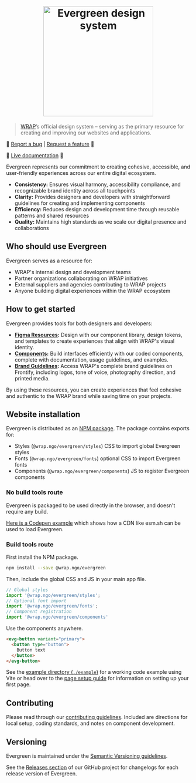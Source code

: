 <h1 align="center">
  <img width="300" src="https://evergreen.wrap.ngo/logo.png" alt="Evergreen design system">
</h1>

> [WRAP](https://www.wrap.ngo/)’s official design system – serving as the primary resource for creating and improving our websites and applications.

🐛 [Report a bug](https://github.com/wrap-org/evergreen/issues/new?labels=bug&template=bug_report.md&title=Screen%20Reader%20Only+bug+report)
|
[Request a feature](https://github.com/wrap-org/evergreen/issues/new?labels=enhancement&template=feature_request.md&title=Screen%20Reader%20Only+new+feature) 🙏

🚀 [Live documentation](https://evergreen.wrap.ngo) 🚀

Evergreen represents our commitment to creating cohesive, accessible, and user-friendly experiences across our entire digital ecosystem.

- **Consistency:** Ensures visual harmony, accessibility compliance, and recognizable brand identity across all touchpoints
- **Clarity:** Provides designers and developers with straightforward guidelines for creating and implementing components
- **Efficiency:** Reduces design and development time through reusable patterns and shared resources
- **Quality:** Maintains high standards as we scale our digital presence and collaborations

## Who should use Evergreen

Evergreen serves as a resource for:

- WRAP's internal design and development teams
- Partner organizations collaborating on WRAP initiatives
- External suppliers and agencies contributing to WRAP projects
- Anyone building digital experiences within the WRAP ecosystem

## How to get started

Evergreen provides tools for both designers and developers:

- **[Figma Resources](https://www.figma.com/design/yJ6UMIUFdnGkcqwn99oe0d/%F0%9F%8C%B2-Evergreen?node-id=2-2&p=f&t=YNt7unTt6dRbwRy6-0):** Design with our component library, design tokens, and templates to create experiences that align with WRAP's visual identity.
- **[Components](https://evergreen.wrap.ngo/):** Build interfaces efficiently with our coded components, complete with documentation, usage guidelines, and examples.
- **[Brand Guidelines](https://brand.wrap.ngo):** Access WRAP's complete brand guidelines on Frontify, including logos, tone of voice, photography direction, and printed media.

By using these resources, you can create experiences that feel cohesive and authentic to the WRAP brand while saving time on your projects.

## Website installation

Evergreen is distributed as an [NPM package](https://www.npmjs.com/package/@wrap.ngo/evergreen?activeTab=readme). The package contains exports for:

- Styles (`@wrap.ngo/evergreen/styles`) CSS to import global Evergreen styles
- Fonts (`@wrap.ngo/evergreen/fonts`) optional CSS to import Evergreen fonts
- Components (`@wrap.ngo/evergreen/components`) JS to register Evergreen components

### No build tools route

Evergreen is packaged to be used directly in the browser, and doesn't require any build.

[Here is a Codepen example](https://codepen.io/Dan-Webb/pen/OPymPKX) which shows how a CDN like esm.sh can be used to load Evergreen.

### Build tools route

First install the NPM package.

```bash
npm install --save @wrap.ngo/evergreen
```

Then, include the global CSS and JS in your main app file.

```js
// Global styles
import '@wrap.ngo/evergreen/styles';
// Optional font import
import '@wrap.ngo/evergreen/fonts';
// Component registration
import '@wrap.ngo/evergreen/components'
```

Use the components anywhere.

```html
<evg-button variant="primary">
  <button type="button">
    Button text
  </button>
</evg-button>
```

See the [example directory (`./example`)](https://github.com/wrap-org/evergreen/tree/main/example) for a working code example using Vite or head over to the [page setup guide](https://evergreen.wrap.ngo/?path=/docs/guides-page-setup--docs) for information on setting up your first page.

## Contributing

Please read through our [contributing guidelines](https://evergreen.wrap.ngo/?path=/docs/contributing--docs). Included are directions for local setup, coding standards, and notes on component development.

## Versioning

Evergreen is maintained under the [Semantic Versioning guidelines](https://semver.org/).

See the [Releases section](https://github.com/wrap-org/evergreen/releases) of our GitHub project for changelogs for each release version of Evergreen.
